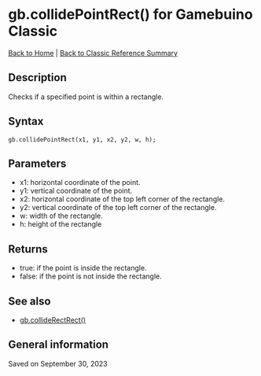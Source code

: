 
# gb.collidePointRect() for Gamebuino Classic

[Back to Home](./../../../README.MD) | [Back to Classic Reference Summary](./README.MD)

## Description

Checks if a specified point is within a rectangle.

## Syntax

```
gb.collidePointRect(x1, y1, x2, y2, w, h);
```

## Parameters

- x1: horizontal coordinate of the point.
- y1: vertical coordinate of the point.
- x2: horizontal coordinate of the top left corner of the rectangle.
- y2: vertical coordinate of the top left corner of the rectangle.
- w: width of the rectangle.
- h: height of the rectangle

## Returns

- true: if the point is inside the rectangle.
- false: if the point is not inside the rectangle.

## See also

- [gb.collideRectRect()](./gb-collideRectRect.md)

## General information

Saved on September 30, 2023
